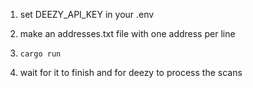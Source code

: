 1. set DEEZY_API_KEY in your .env

2. make an addresses.txt file with one address per line

3. `cargo run`

4. wait for it to finish and for deezy to process the scans
